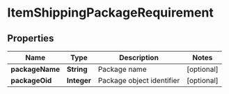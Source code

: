 

# ItemShippingPackageRequirement


## Properties

| Name | Type | Description | Notes |
|------------ | ------------- | ------------- | -------------|
|**packageName** | **String** | Package name |  [optional] |
|**packageOid** | **Integer** | Package object identifier |  [optional] |



